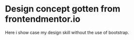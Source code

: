 # Design concept gotten from frontendmentor.io
Here i show case my design skill without the use of bootstrap.
